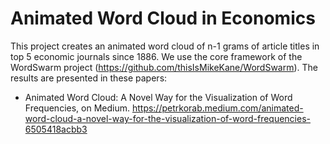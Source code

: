 # Animated  Word Cloud in Economics

This project creates an animated word cloud of n-1 grams of article titles in top 5 economic journals since 1886.
We use the core framework of the WordSwarm project (https://github.com/thisIsMikeKane/WordSwarm). 
The results are presented in these papers:
* Animated Word Cloud: A Novel Way for the Visualization of Word Frequencies, on Medium. https://petrkorab.medium.com/animated-word-cloud-a-novel-way-for-the-visualization-of-word-frequencies-6505418acbb3

